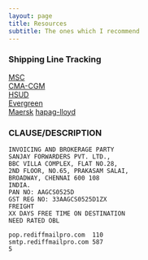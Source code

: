 ```yaml
---
layout: page
title: Resources
subtitle: The ones which I recommend
---
```


### Shipping Line Tracking

[MSC](https://www.msc.com/track-a-shipment?agencyPath=mwi) <br>
[CMA-CGM](https://www.cma-cgm.com/ebusiness/tracking) <br>
[HSUD](https://www.hamburgsud-line.com/liner/en/liner_services/ecommerce/visibility/track_trace/index.html) <br>
[Evergreen](https://www.shipmentlink.com/servlet/TDB1_CargoTracking.do) <br>
[Maersk](https://www.maersk.com/tracking/)
[hapag-lloyd](https://www.hapag-lloyd.com/en/online-business/track/track.html)

### CLAUSE/DESCRIPTION

```
INVOICING AND BROKERAGE PARTY
SANJAY FORWARDERS PVT. LTD.,
BBC VILLA COMPLEX, FLAT NO.28,
2ND FLOOR, NO.65, PRAKASAM SALAI,
BROADWAY, CHENNAI 600 108
INDIA.
PAN NO: AAGCS0525D
GST REG NO: 33AAGCS0525D1ZX
FREIGHT 
XX DAYS FREE TIME ON DESTINATION 
NEED RATED OBL
```

```
pop.rediffmailpro.com  110
smtp.rediffmailpro.com 587
5
```

